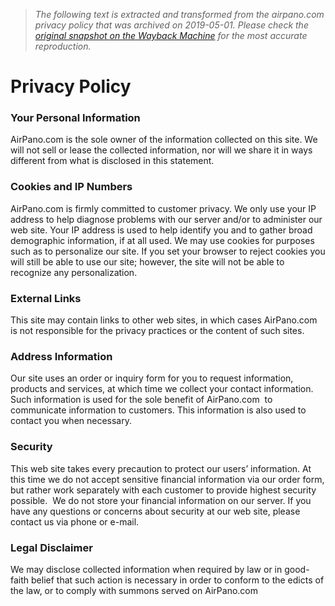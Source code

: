 > *The following text is extracted and transformed from the airpano.com privacy policy that was archived on 2019-05-01. Please check the [original snapshot on the Wayback Machine](https://web.archive.org/web/20190501232832id_/http%3A//www.airpano.com/privacy_policy.php) for the most accurate reproduction.*

# Privacy Policy

### Your Personal Information

AirPano.com is the sole owner of the information collected on this site. We will not sell or lease the collected information, nor will we share it in ways different from what is disclosed in this statement.

### Cookies and IP Numbers

AirPano.com is firmly committed to customer privacy. We only use your IP address to help diagnose problems with our server and/or to administer our web site. Your IP address is used to help identify you and to gather broad demographic information, if at all used. We may use cookies for purposes such as to personalize our site. If you set your browser to reject cookies you will still be able to use our site; however, the site will not be able to recognize any personalization.

### External Links

This site may contain links to other web sites, in which cases AirPano.com is not responsible for the privacy practices or the content of such sites.

### Address Information

Our site uses an order or inquiry form for you to request information, products and services, at which time we collect your contact information. Such information is used for the sole benefit of AirPano.com  to communicate information to customers. This information is also used to contact you when necessary.

### Security

This web site takes every precaution to protect our users’ information. At this time we do not accept sensitive financial information via our order form, but rather work separately with each customer to provide highest security possible.  We do not store your financial information on our server. If you have any questions or concerns about security at our web site, please contact us via phone or e-mail.

### Legal Disclaimer

We may disclose collected information when required by law or in good-faith belief that such action is necessary in order to conform to the edicts of the law, or to comply with summons served on AirPano.com
